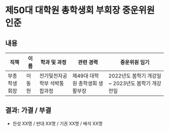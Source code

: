 제50대 대학원 총학생회 부회장 중운위원 인준
===

## 내용

| 직책 | 이름 | 학과 및 과정 | 관련 경력 | 중운위원 임기 |
|---|---|---|---|---|
| 부총학생회장 | 이동헌 | 전기및전자공학부 석박통합과정 | 제49대 대학원 총학생회 생활부장 | 2022년도 봄학기 개강일 ~ 2023년도 봄학기 개강 전일 |

## 결과: 가결 / 부결
- 찬성 XX명 / 반대 XX명 / 기권 XX명 / 배석 XX명
